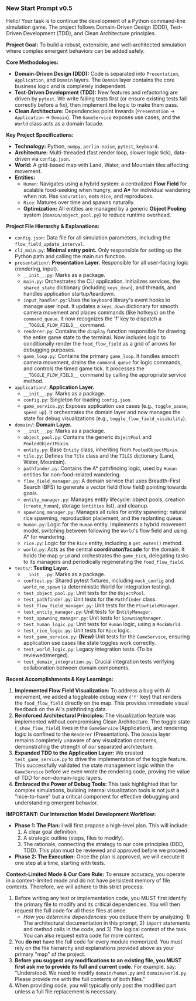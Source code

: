 ### **New Start Prompt** v0.5

Hello! Your task is to continue the development of a Python command-line simulation game. The project follows Domain-Driven Design (DDD), Test-Driven Development (TDD), and Clean Architecture principles.

**Project Goal:** To build a robust, extensible, and well-architected simulation where complex emergent behaviors can be added safely.

**Core Methodologies:**

- **Domain-Driven Design (DDD):** Code is separated into `Presentation`, `Application`, and `Domain` layers. The `Domain` layer contains the core business logic and is completely independent.
- **Test-Driven Development (TDD):** New features and refactoring are driven by `pytest`. We write failing tests first (or ensure existing tests fail correctly before a fix), then implement the logic to make them pass.
- **Clean Architecture:** Dependencies point inwards (`Presentation` -> `Application` -> `Domain`). The `GameService` exposes use cases, and the `World` class acts as a domain facade.

**Key Project Specifications:**

- **Technology:** Python, `numpy`, `perlin-noise`, `pytest`, `keyboard`.
- **Architecture:** Multi-threaded (fast render loop, slower logic tick), data-driven via `config.json`.
- **World:** A grid-based map with Land, Water, and Mountain tiles affecting movement.
- **Entities:**
  - `Human`: Navigates using a hybrid system: a centralized **Flow Field** for scalable food-seeking when hungry, and **A\*** for individual wandering when not. Has `saturation`, eats `Rice`, and reproduces.
  - `Rice`: Matures over time and spawns naturally.
  - **Optimization:** All entities are managed by a generic **Object Pooling** system (`domain/object_pool.py`) to reduce runtime overhead.

**Project File Hierarchy & Explanations:**

- `config.json`: Data file for all simulation parameters, including the `flow_field_update_interval`.
- `cli_main.py`: **Minimal entry point.** Only responsible for setting up the Python path and calling the main run function.
- `presentation/`: **Presentation Layer.** Responsible for all user-facing logic (rendering, input).
  - `__init__.py`: Marks as a package.
  - `main.py`: Orchestrates the CLI application. Initializes services, the `shared_state` dictionary (including `keys_down`), and threads, and handles application startup/teardown.
  - `input_handler.py`: Uses the `keyboard` library's event hooks to manage user input. It updates a `keys_down` dictionary for smooth camera movement and places commands (like hotkeys) on the `command_queue`. It now recognizes the 'f' key to dispatch a `__TOGGLE_FLOW_FIELD__` command.
  - `renderer.py`: Contains the `display` function responsible for drawing the entire game state to the terminal. Now includes logic to conditionally render the `food_flow_field` as a grid of arrows for debugging purposes.
  - `game_loop.py`: Contains the primary `game_loop`. It handles smooth camera movement, drains the `command_queue` for logic commands, and controls the timed game tick. It processes the `__TOGGLE_FLOW_FIELD__` command by calling the appropriate service method.
- `application/`: **Application Layer.**
  - `__init__.py`: Marks as a package.
  - `config.py`: Singleton for loading `config.json`.
  - `game_service.py`: Exposes application use cases (e.g., `toggle_pause`, `speed_up`). It orchestrates the domain layer and now manages the state for debug visualizations (e.g., `toggle_flow_field_visibility`).
- `domain/`: **Domain Layer.**
  - `__init__.py`: Marks as a package.
  - `object_pool.py`: Contains the generic `ObjectPool` and `PooledObjectMixin`.
  - `entity.py`: Base `Entity` class, inheriting from `PooledObjectMixin`.
  - `tile.py`: Defines the `Tile` class and the `TILES` dictionary (Land, Water, Mountain).
  - `pathfinder.py`: Contains the A\* pathfinding logic, used by `Human` entities for non-food-related wandering.
  - `flow_field_manager.py`: A domain service that uses Breadth-First Search (BFS) to generate a vector field (flow field) pointing towards goals.
  - `entity_manager.py`: Manages entity lifecycle: object pools, creation (`create_human`), storage (`entities` list), and cleanup.
  - `spawning_manager.py`: Manages all rules for entity spawning: natural rice spawning, reproduction placement, and the replanting queue.
  - `human.py`: Logic for the `Human` entity. Implements a hybrid movement model, switching between following the `World`'s flow field and using A\* for wandering.
  - `rice.py`: Logic for the `Rice` entity, including a `get_eaten()` method.
  - `world.py`: Acts as the central **coordinator/facade** for the domain. It holds the map `grid` and orchestrates the `game_tick`, delegating tasks to its managers and periodically regenerating the `food_flow_field`.
- `tests/`: **Testing Layer.**
  - `__init__.py`: Marks as a package.
  - `conftest.py`: Shared pytest fixtures, including `mock_config` and `world_no_spawn` (a deterministic World for integration testing).
  - `test_object_pool.py`: Unit tests for the `ObjectPool`.
  - `test_pathfinder.py`: Unit tests for the `Pathfinder` class.
  - `test_flow_field_manager.py`: Unit tests for the `FlowFieldManager`.
  - `test_entity_manager.py`: Unit tests for `EntityManager`.
  - `test_spawning_manager.py`: Unit tests for `SpawningManager`.
  - `test_human_logic.py`: Unit tests for `Human` logic, using a `MockWorld`.
  - `test_rice_logic.py`: Unit tests for `Rice` logic.
  - `test_game_service.py`: **(New)** Unit tests for the `GameService`, ensuring application use cases like state toggles work correctly.
  - `test_world_logic.py`: Legacy integration tests. (To be reviewed/merged).
  - `test_domain_integration.py`: Crucial integration tests verifying collaboration between domain components.

**Recent Accomplishments & Key Learnings:**

1.  **Implemented Flow Field Visualization:** To address a bug with AI movement, we added a toggleable debug view (`'f'` key) that renders the `food_flow_field` directly on the map. This provides immediate visual feedback on the AI's pathfinding data.
2.  **Reinforced Architectural Principles:** The visualization feature was implemented without compromising Clean Architecture. The toggle state (`_show_flow_field`) lives in the `GameService` (Application), and rendering logic is confined to the `Renderer` (Presentation). The `Domain` layer remains completely unaware of any visualization concerns, demonstrating the strength of our separated architecture.
3.  **Expanded TDD to the Application Layer:** We created `test_game_service.py` to drive the implementation of the toggle feature. This successfully validated the state management logic within the `GameService` before we even wrote the rendering code, proving the value of TDD for non-domain-logic layers.
4.  **Embraced the Power of Debug Tools:** This task highlighted that for complex simulations, building internal visualization tools is not just a "nice-to-have" but a critical component for effective debugging and understanding emergent behavior.

**IMPORTANT: Our Interaction Model**
**Development Workflow:**

- **Phase 1: The Plan:** I will first propose a high-level plan. This will include:
  1.  A clear goal definition.
  2.  A strategic outline (steps, files to modify).
  3.  The rationale, connecting the strategy to our core principles (DDD, TDD).
      This plan must be reviewed and approved before we proceed.
- **Phase 2: The Execution:** Once the plan is approved, we will execute it one step at a time, starting with tests.

**Context-Limited Mode & Our Core Rule:**
To ensure accuracy, you operate in a context-limited mode and do not have persistent memory of file contents. Therefore, we will adhere to this strict process:

1.  Before writing any test or implementation code, you MUST first identify the primary file to modify and its critical dependencies. You will then request the full code for all these files at once.
    - _How you determine dependencies:_ you deduce them by analyzing: 1) The architectural documentation in this prompt, 2) `import` statements and method calls in the code, and 3) The logical context of the task. You can also request extra code for more context.
2.  You **do not** have the full code for every module memorized. You must rely on the file hierarchy and explanations provided above as your primary "map" of the project.
3.  **Before you suggest any modifications to an existing file, you MUST first ask me to provide its full and current code.** For example, say: "Understood. We need to modify `domain/human.py` and `domain/world.py`. Please provide me with the full contents of both files."
4.  When providing code, you will typically only post the modified part unless a full file replacement is necessary.
